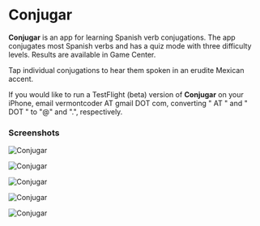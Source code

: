 Conjugar
===================

**Conjugar** is an app for learning Spanish verb conjugations. The app conjugates most Spanish verbs and has a quiz mode with three difficulty levels. Results are available in Game Center.

Tap individual conjugations to hear them spoken in an erudite Mexican accent.

If you would like to run a TestFlight (beta) version of **Conjugar** on your iPhone, email vermontcoder AT gmail DOT com, converting " AT " and " DOT " to "@" and ".", respectively.


### Screenshots

![Conjugar](Conjugar/browse.png "Browse View of Verbs")


![Conjugar](Conjugar/verb.png "One Verb's Conjugations")


![Conjugar](Conjugar/quiz.png "Quiz in Progress")


![Conjugar](Conjugar/GameCenter.png "Conjugar in Game Center")


![Conjugar](Conjugar/leaderboard.png "Conjugar's Game Center Leaderboard")
